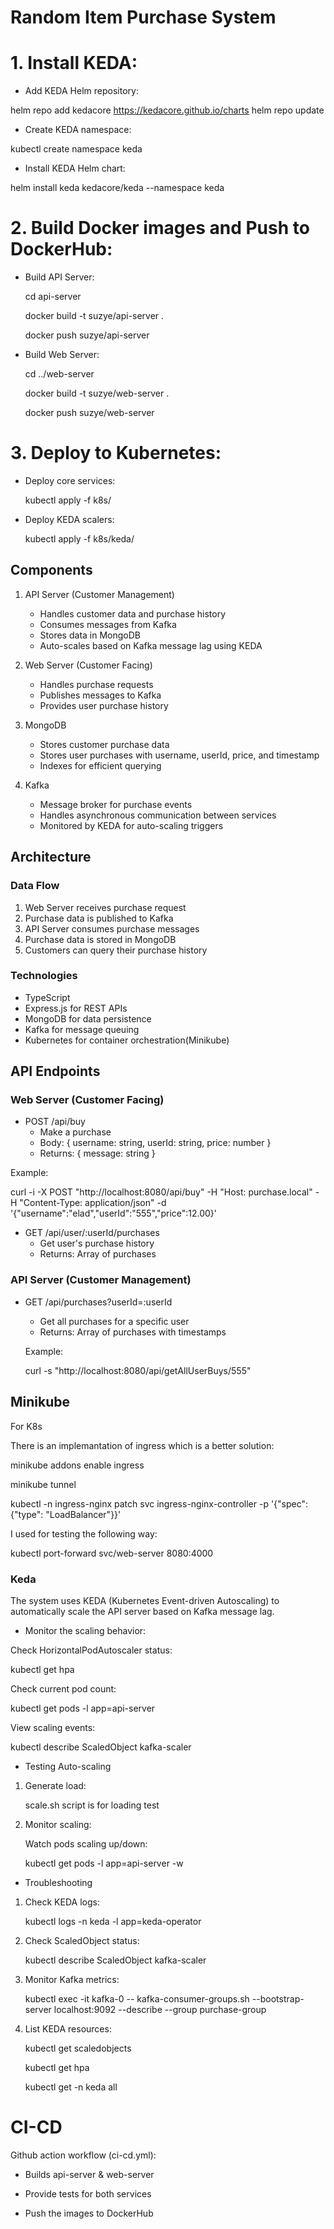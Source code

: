 # Random Item Purchase System

# 1. Install KEDA:
   
  - Add KEDA Helm repository:

   helm repo add kedacore https://kedacore.github.io/charts
   helm repo update

  - Create KEDA namespace:

   kubectl create namespace keda

  - Install KEDA Helm chart:

   helm install keda kedacore/keda --namespace keda
   

# 2. Build Docker images and Push to DockerHub:
   
  - Build API Server:

     cd api-server

     docker build -t suzye/api-server .

     docker push suzye/api-server

  - Build Web Server:

     cd ../web-server

     docker build -t suzye/web-server .

     docker push suzye/web-server

# 3. Deploy to Kubernetes:
   
  - Deploy core services:

     kubectl apply -f k8s/

  - Deploy KEDA scalers:

     kubectl apply -f k8s/keda/
   

## Components

1. API Server (Customer Management)
   - Handles customer data and purchase history
   - Consumes messages from Kafka
   - Stores data in MongoDB
   - Auto-scales based on Kafka message lag using KEDA

2. Web Server (Customer Facing)
   - Handles purchase requests
   - Publishes messages to Kafka
   - Provides user purchase history

3. MongoDB
   - Stores customer purchase data
   - Stores user purchases with username, userId, price, and timestamp
   - Indexes for efficient querying

4. Kafka
   - Message broker for purchase events
   - Handles asynchronous communication between services
   - Monitored by KEDA for auto-scaling triggers

## Architecture

### Data Flow
1. Web Server receives purchase request
2. Purchase data is published to Kafka
3. API Server consumes purchase messages
4. Purchase data is stored in MongoDB
5. Customers can query their purchase history

### Technologies
- TypeScript
- Express.js for REST APIs
- MongoDB for data persistence
- Kafka for message queuing
- Kubernetes for container orchestration(Minikube)

## API Endpoints

### Web Server (Customer Facing)
- POST /api/buy
  - Make a purchase
  - Body: { username: string, userId: string, price: number }
  - Returns: { message: string }

Example:

  curl -i -X POST "http://localhost:8080/api/buy"   -H "Host: purchase.local"   -H "Content-Type: application/json"   -d '{"username":"elad","userId":"555","price":12.00}'

- GET /api/user/:userId/purchases
  - Get user's purchase history
  - Returns: Array of purchases

### API Server (Customer Management)
- GET /api/purchases?userId=:userId
  - Get all purchases for a specific user
  - Returns: Array of purchases with timestamps
  
  Example:
  
    curl -s "http://localhost:8080/api/getAllUserBuys/555"

## Minikube

For K8s 

There is an implemantation of ingress which is a better solution:

minikube addons enable ingress

minikube tunnel

kubectl -n ingress-nginx patch svc ingress-nginx-controller -p '{"spec": {"type": "LoadBalancer"}}'

I used for testing the following way:

kubectl port-forward svc/web-server 8080:4000

### Keda

The system uses KEDA (Kubernetes Event-driven Autoscaling) to automatically scale the API server based on Kafka message lag.

- Monitor the scaling behavior:

Check HorizontalPodAutoscaler status:

  kubectl get hpa

Check current pod count:

  kubectl get pods -l app=api-server

View scaling events:

  kubectl describe ScaledObject kafka-scaler

- Testing Auto-scaling

1. Generate load:

   scale.sh script is for loading test

2. Monitor scaling:

   Watch pods scaling up/down:

   kubectl get pods -l app=api-server -w

- Troubleshooting

1. Check KEDA logs:

   kubectl logs -n keda -l app=keda-operator

2. Check ScaledObject status:
   
   kubectl describe ScaledObject kafka-scaler
   

3. Monitor Kafka metrics:
   
   kubectl exec -it kafka-0 -- kafka-consumer-groups.sh --bootstrap-server localhost:9092 --describe --group purchase-group
   
4. List KEDA resources:

   kubectl get scaledobjects

   kubectl get hpa

   kubectl get -n keda all

# CI-CD

Github action workflow (ci-cd.yml):

- Builds api-server & web-server 

- Provide tests for both services

- Push the images to DockerHub